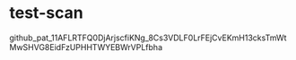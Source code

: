 # test-scan

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
